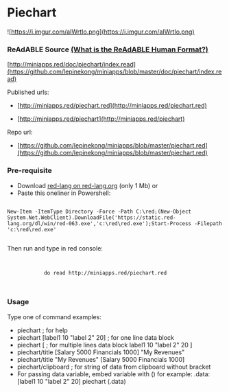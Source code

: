 
# Piechart

![https://i.imgur.com/aIWrtIo.png](https://i.imgur.com/aIWrtIo.png)
                    

### ReAdABLE Source [(What is the ReAdABLE Human Format?)](http://readablehumanformat.com)

[http://miniapps.red/doc/piechart/index.read](https://github.com/lepinekong/miniapps/blob/master/doc/piechart/index.read)

Published urls:
- [http://miniapps.red/piechart.red](http://miniapps.red/piechart.red)
                        
- [http://miniapps.red/piechart](http://miniapps.red/piechart)
                        
Repo url:
- [https://github.com/lepinekong/miniapps/blob/master/piechart.red](https://github.com/lepinekong/miniapps/blob/master/piechart.red)
                        

### Pre-requisite


- Download [red-lang on red-lang.org](https://www.red-lang.org/p/download.html) (only 1 Mb)
or
- Paste this oneliner in Powershell:



```

New-Item -ItemType Directory -Force -Path C:\red;(New-Object System.Net.WebClient).DownloadFile('https://static.red-lang.org/dl/win/red-063.exe','c:\red\red.exe');Start-Process -Filepath 'c:\red\red.exe'            
        
```


Then run and type in red console: 


```


            do read http://miniapps.red/piechart.red

        
```



### Usage

Type one of command examples:

- piechart ; for help
- piechart [label1 10 "label 2" 20] ; for one line data block
- piechart [ ; for multiple lines data block
label1 10 
"label 2" 20
]
- piechart/title [Salary 5000 Financials 1000] "My Revenues"
- piechart/title "My Revenues" [Salary 5000 Financials 1000]
- piechart/clipboard ; for string of data from clipboard without bracket
- For passing data variable, embed variable with () for example:
.data: [label1 10 "label 2" 20]
piechart (.data)   

